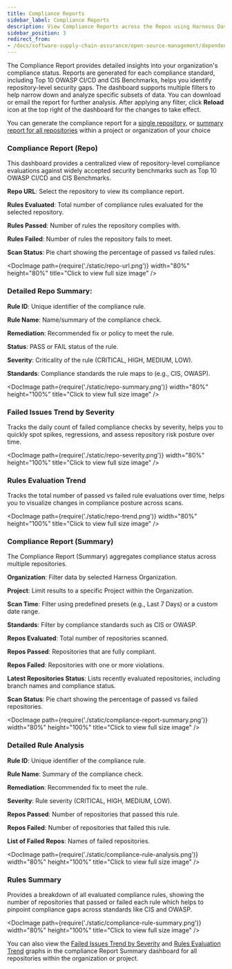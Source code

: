 ```yaml
---
title: Compliance Reports
sidebar_label: Compliance Reports
description: View Compliance Reports across the Repos using Harness Dashboards
sidebar_position: 3
redirect_from:
- /docs/software-supply-chain-assurance/open-source-management/dependencies/compliance
---
```



The Compliance Report provides detailed insights into your organization's compliance status. Reports are generated for each compliance standard, including Top 10 OWASP CI/CD and CIS Benchmarks, helps you identify repository-level security gaps. The dashboard supports multiple filters to help narrow down and analyze specific subsets of data. You can download or email the report for further analysis. After applying any filter, click **Reload** icon at the top right of the dashboard for the changes to take effect.

You can generate the compliance report for a [single repository](/docs/software-supply-chain-assurance/open-source-management/dependencies/compliance#compliance-report-repo), or [summary report for all repositories](/docs/software-supply-chain-assurance/open-source-management/dependencies/compliance#compliance-report-summary) within a project or organization of your choice


### Compliance Report (Repo)


This dashboard provides a centralized view of repository-level compliance evaluations against widely accepted security benchmarks such as Top 10 OWASP CI/CD and CIS Benchmarks.



**Repo URL**: Select the repository to view its compliance report.

**Rules Evaluated**: Total number of compliance rules evaluated for the selected repository.

**Rules Passed**: Number of rules the repository complies with.

**Rules Failed**: Number of rules the repository fails to meet.

**Scan Status**: Pie chart showing the percentage of passed vs failed rules.


<DocImage path={require('./static/repo-url.png')} width="80%" height="80%" title="Click to view full size image" />

### Detailed Repo Summary:


**Rule ID**: Unique identifier of the compliance rule.

**Rule Name**: Name/summary of the compliance check.

**Remediation**: Recommended fix or policy to meet the rule.

**Status**: PASS or FAIL status of the rule.

**Severity**: Criticality of the rule (CRITICAL, HIGH, MEDIUM, LOW).

**Standards**: Compliance standards the rule maps to (e.g., CIS, OWASP).

<DocImage path={require('./static/repo-summary.png')} width="80%" height="100%" title="Click to view full size image" />


### Failed Issues Trend by Severity

Tracks the daily count of failed compliance checks by severity, helps you to quickly spot spikes, regressions, and assess repository risk posture over time.

<DocImage path={require('./static/repo-severity.png')} width="80%" height="100%" title="Click to view full size image" />

### Rules Evaluation Trend

Tracks the total number of passed vs failed rule evaluations over time, helps you to visualize changes in compliance posture across scans.

<DocImage path={require('./static/repo-trend.png')} width="80%" height="100%" title="Click to view full size image" />


### Compliance Report (Summary)

The Compliance Report (Summary) aggregates compliance status across multiple repositories.

**Organization**: Filter data by selected Harness Organization.

**Project**: Limit results to a specific Project within the Organization.

**Scan Time**: Filter using predefined presets (e.g., Last 7 Days) or a custom date range.

**Standards**: Filter by compliance standards such as CIS or OWASP.

**Repos Evaluated**: Total number of repositories scanned.

**Repos Passed**: Repositories that are fully compliant.

**Repos Failed**: Repositories with one or more violations.

**Latest Repositories Status**: Lists recently evaluated repositories, including branch names and compliance status.

**Scan Status**: Pie chart showing the percentage of passed vs failed repositories.

<DocImage path={require('./static/compliance-report-summary.png')} width="80%" height="100%" title="Click to view full size image" />


### Detailed Rule Analysis



**Rule ID**: Unique identifier of the compliance rule.

**Rule Name**: Summary of the compliance check.

**Remediation**: Recommended fix to meet the rule.

**Severity**: Rule severity (CRITICAL, HIGH, MEDIUM, LOW).

**Repos Passed**: Number of repositories that passed this rule.

**Repos Failed**: Number of repositories that failed this rule.

**List of Failed Repos**: Names of failed repositories.

<DocImage path={require('./static/compliance-rule-analysis.png')} width="80%" height="100%" title="Click to view full size image" />


### Rules Summary

Provides a breakdown of all evaluated compliance rules, showing the number of repositories that passed or failed each rule which helps to pinpoint compliance gaps across standards like CIS and OWASP.

<DocImage path={require('./static/compliance-rule-summary.png')} width="80%" height="100%" title="Click to view full size image" />

You can also view the [Failed Issues Trend by Severity](/docs/software-supply-chain-assurance/open-source-management/dependencies/compliance#failed-issues-trend-by-severity) and [Rules Evaluation Trend](/docs/software-supply-chain-assurance/open-source-management/dependencies/compliance#rules-evaluation-trend) graphs in the compliance Report Summary dashboard for all repositories within the organization or project.